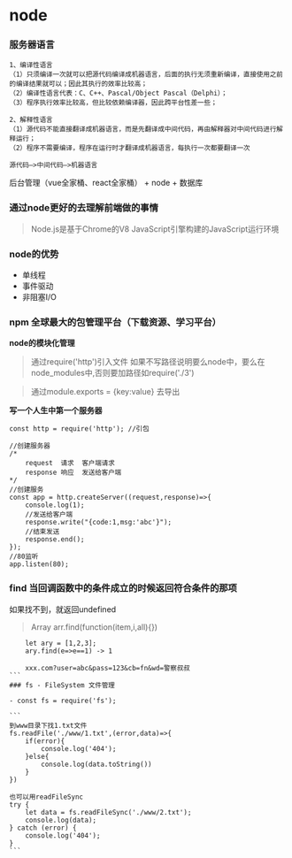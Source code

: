 
# node

### 服务器语言

```
1、编译性语言
（1）只须编译一次就可以把源代码编译成机器语言，后面的执行无须重新编译，直接使用之前的编译结果就可以；因此其执行的效率比较高；
（2）编译性语言代表：C、C++、Pascal/Object Pascal（Delphi）；
（3）程序执行效率比较高，但比较依赖编译器，因此跨平台性差一些；

2、解释性语言
（1）源代码不能直接翻译成机器语言，而是先翻译成中间代码，再由解释器对中间代码进行解释运行；
（2）程序不需要编译，程序在运行时才翻译成机器语言，每执行一次都要翻译一次

源代码—>中间代码—>机器语言
```

后台管理（vue全家桶、react全家桶） + node + 数据库



### 通过node更好的去理解前端做的事情
> Node.js是基于Chrome的V8 JavaScript引擎构建的JavaScript运行环境

### node的优势
- 单线程
- 事件驱动
- 非阻塞I/O


### npm 全球最大的包管理平台（下载资源、学习平台） 

**node的模块化管理**

> 通过require('http')引入文件 如果不写路径说明要么node中，要么在node_modules中,否则要加路径如require('./3')


> 通过module.exports = {key:value} 去导出

**写一个人生中第一个服务器**
```
const http = require('http'); //引包

//创建服务器
/*
    request  请求  客户端请求
    response 响应  发送给客户端
*/
//创建服务
const app = http.createServer((request,response)=>{
    console.log(1);
    //发送给客户端
    response.write("{code:1,msg:'abc'}");
    //结束发送
    response.end();
});
//80监听
app.listen(80);
```
### find  当回调函数中的条件成立的时候返回符合条件的那项
如果找不到，就返回undefined
> Array arr.find(function(item,i,all){})

```
    let ary = [1,2,3];
    ary.find(e=>e==1) -> 1
```

````
    xxx.com?user=abc&pass=123&cb=fn&wd=警察叔叔
```
### fs - FileSystem 文件管理

- const fs = require('fs');

```
到www目录下找1.txt文件
fs.readFile('./www/1.txt',(error,data)=>{
    if(error){
        console.log('404');
    }else{
        console.log(data.toString())
    }
})

也可以用readFileSync
try {
    let data = fs.readFileSync('./www/2.txt');
    console.log(data);
} catch (error) {
    console.log('404');
}
```





